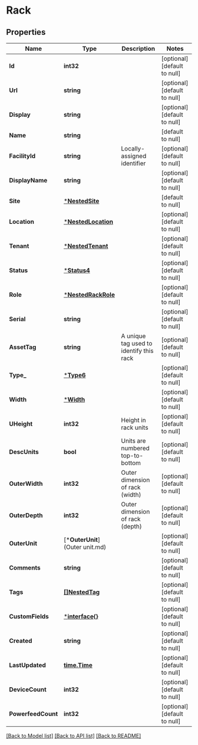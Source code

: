 # Rack

## Properties
Name | Type | Description | Notes
------------ | ------------- | ------------- | -------------
**Id** | **int32** |  | [optional] [default to null]
**Url** | **string** |  | [optional] [default to null]
**Display** | **string** |  | [optional] [default to null]
**Name** | **string** |  | [default to null]
**FacilityId** | **string** | Locally-assigned identifier | [optional] [default to null]
**DisplayName** | **string** |  | [optional] [default to null]
**Site** | [***NestedSite**](NestedSite.md) |  | [default to null]
**Location** | [***NestedLocation**](NestedLocation.md) |  | [optional] [default to null]
**Tenant** | [***NestedTenant**](NestedTenant.md) |  | [optional] [default to null]
**Status** | [***Status4**](Status_4.md) |  | [optional] [default to null]
**Role** | [***NestedRackRole**](NestedRackRole.md) |  | [optional] [default to null]
**Serial** | **string** |  | [optional] [default to null]
**AssetTag** | **string** | A unique tag used to identify this rack | [optional] [default to null]
**Type_** | [***Type6**](Type_6.md) |  | [optional] [default to null]
**Width** | [***Width**](Width.md) |  | [optional] [default to null]
**UHeight** | **int32** | Height in rack units | [optional] [default to null]
**DescUnits** | **bool** | Units are numbered top-to-bottom | [optional] [default to null]
**OuterWidth** | **int32** | Outer dimension of rack (width) | [optional] [default to null]
**OuterDepth** | **int32** | Outer dimension of rack (depth) | [optional] [default to null]
**OuterUnit** | [***OuterUnit**](Outer unit.md) |  | [optional] [default to null]
**Comments** | **string** |  | [optional] [default to null]
**Tags** | [**[]NestedTag**](NestedTag.md) |  | [optional] [default to null]
**CustomFields** | [***interface{}**](interface{}.md) |  | [optional] [default to null]
**Created** | **string** |  | [optional] [default to null]
**LastUpdated** | [**time.Time**](time.Time.md) |  | [optional] [default to null]
**DeviceCount** | **int32** |  | [optional] [default to null]
**PowerfeedCount** | **int32** |  | [optional] [default to null]

[[Back to Model list]](../README.md#documentation-for-models) [[Back to API list]](../README.md#documentation-for-api-endpoints) [[Back to README]](../README.md)


